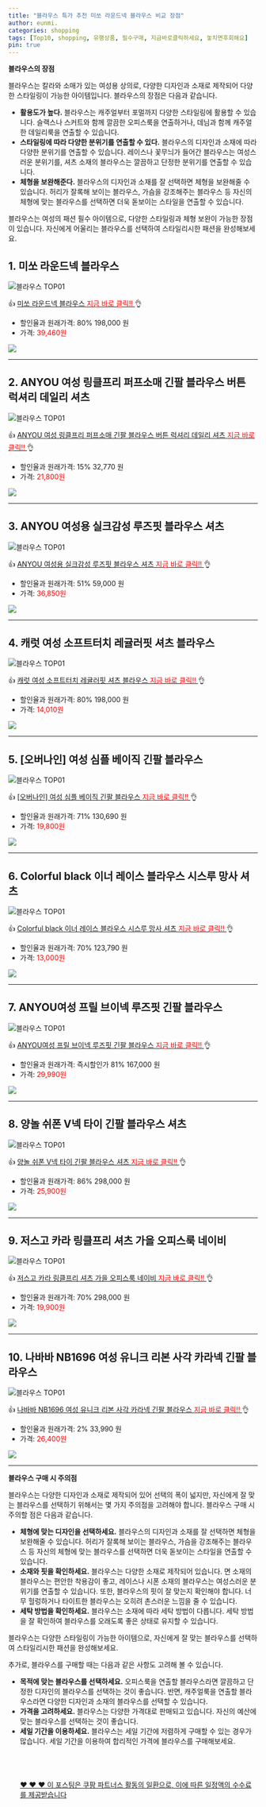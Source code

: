 ```yaml
---
title: "블라우스 특가 추천 미쏘 라운드넥 블라우스 비교 장점"
author: eunmi.
categories: shopping
tags: [Top10, shopping, 유행상품, 필수구매, 지금바로클릭하세요, 놓치면후회해요]
pin: true
---
```

**블라우스의 장점**

블라우스는 칼라와 소매가 있는 여성용 상의로, 다양한 디자인과 소재로 제작되어 다양한 스타일링이 가능한 아이템입니다. 블라우스의 장점은 다음과 같습니다.

* **활용도가 높다.** 블라우스는 캐주얼부터 포멀까지 다양한 스타일링에 활용할 수 있습니다. 슬랙스나 스커트와 함께 깔끔한 오피스룩을 연출하거나, 데님과 함께 캐주얼한 데일리룩을 연출할 수 있습니다.
* **스타일링에 따라 다양한 분위기를 연출할 수 있다.** 블라우스의 디자인과 소재에 따라 다양한 분위기를 연출할 수 있습니다. 레이스나 꽃무늬가 들어간 블라우스는 여성스러운 분위기를, 셔츠 소재의 블라우스는 깔끔하고 단정한 분위기를 연출할 수 있습니다.
* **체형을 보완해준다.** 블라우스의 디자인과 소재를 잘 선택하면 체형을 보완해줄 수 있습니다. 허리가 잘록해 보이는 블라우스, 가슴을 강조해주는 블라우스 등 자신의 체형에 맞는 블라우스를 선택하면 더욱 돋보이는 스타일을 연출할 수 있습니다.

블라우스는 여성의 패션 필수 아이템으로, 다양한 스타일링과 체형 보완이 가능한 장점이 있습니다. 자신에게 어울리는 블라우스를 선택하여 스타일리시한 패션을 완성해보세요.

   

## 1. 미쏘 라운드넥 블라우스

![블라우스 TOP01](https://thumbnail10.coupangcdn.com/thumbnails/remote/230x230ex/image/rs_quotation_api/2yd2ylk1/ab4c2e6ce5cf428aa43b98bb9129b809.jpg)


👍 [미쏘 라운드넥 블라우스 <font color=red> 지금 바로 클릭!! </font> ](https://link.coupang.com/re/AFFSDP?lptag=AF3617701&subid=GithubCoopas&pageKey=7515380760&traceid=V0-153&itemId=19700719776&vendorItemId=86805451380) 👌 


- 할인율과 원래가격: 80%  198,000   원
- 가격: <span style='color:red'>39,460원</span>

[![](/discount_price.png)](https://link.coupang.com/re/AFFSDP?lptag=AF3617701&subid=GithubCoopas&pageKey=7515380760&traceid=V0-153&itemId=19700719776&vendorItemId=86805451380)

---


   

## 2. ANYOU 여성 링클프리 퍼프소매 긴팔 블라우스 버튼 럭셔리 데일리 셔츠

![블라우스 TOP01](https://thumbnail8.coupangcdn.com/thumbnails/remote/230x230ex/image/vendor_inventory/a4a2/2c31e4bf5b2cc465298cd16c088dc46928fb4f947d9cdbbeadcfaacecde4.jpg)


👍 [ANYOU 여성 링클프리 퍼프소매 긴팔 블라우스 버튼 럭셔리 데일리 셔츠 <font color=red> 지금 바로 클릭!! </font> ](https://link.coupang.com/re/AFFSDP?lptag=AF3617701&subid=GithubCoopas&pageKey=7534842484&traceid=V0-153&itemId=19793180236&vendorItemId=87196335653) 👌 


- 할인율과 원래가격: 15%  32,770   원
- 가격: <span style='color:red'>21,800원</span>

[![](/discount_price.png)](https://link.coupang.com/re/AFFSDP?lptag=AF3617701&subid=GithubCoopas&pageKey=7534842484&traceid=V0-153&itemId=19793180236&vendorItemId=87196335653)

---


   

## 3. ANYOU 여성용 실크감성 루즈핏 블라우스 셔츠

![블라우스 TOP01](https://thumbnail8.coupangcdn.com/thumbnails/remote/230x230ex/image/vendor_inventory/4406/374b7601ee375b55e3460d1c0a9ed400b1cf04366c0c636b33ce50e5a97d.jpg)


👍 [ANYOU 여성용 실크감성 루즈핏 블라우스 셔츠 <font color=red> 지금 바로 클릭!! </font> ](https://link.coupang.com/re/AFFSDP?lptag=AF3617701&subid=GithubCoopas&pageKey=7589889681&traceid=V0-153&itemId=20053975839&vendorItemId=87348378297) 👌 


- 할인율과 원래가격: 51%  59,000   원
- 가격: <span style='color:red'>36,850원</span>

[![](/discount_price.png)](https://link.coupang.com/re/AFFSDP?lptag=AF3617701&subid=GithubCoopas&pageKey=7589889681&traceid=V0-153&itemId=20053975839&vendorItemId=87348378297)

---


   

## 4. 캐럿 여성 소프트터치 레귤러핏 셔츠 블라우스

![블라우스 TOP01](https://thumbnail8.coupangcdn.com/thumbnails/remote/230x230ex/image/retail/images/2907545562229399-705ee563-de09-4bf9-bd79-7ad4d9603291.jpg)


👍 [캐럿 여성 소프트터치 레귤러핏 셔츠 블라우스 <font color=red> 지금 바로 클릭!! </font> ](https://link.coupang.com/re/AFFSDP?lptag=AF3617701&subid=GithubCoopas&pageKey=4359699769&traceid=V0-153&itemId=5126209206&vendorItemId=72435683306) 👌 


- 할인율과 원래가격: 80%  198,000   원
- 가격: <span style='color:red'>14,010원</span>

[![](/discount_price.png)](https://link.coupang.com/re/AFFSDP?lptag=AF3617701&subid=GithubCoopas&pageKey=4359699769&traceid=V0-153&itemId=5126209206&vendorItemId=72435683306)

---


   

## 5. [오버나인] 여성 심플 베이직 긴팔 블라우스

![블라우스 TOP01](https://thumbnail8.coupangcdn.com/thumbnails/remote/230x230ex/image/vendor_inventory/1b48/628e265841640350774ad02a94972c21fe91fe9437cf6dc87b87a3ca7c34.jpg)


👍 [[오버나인] 여성 심플 베이직 긴팔 블라우스 <font color=red> 지금 바로 클릭!! </font> ](https://link.coupang.com/re/AFFSDP?lptag=AF3617701&subid=GithubCoopas&pageKey=7290115044&traceid=V0-153&itemId=18630762858&vendorItemId=85766129903) 👌 


- 할인율과 원래가격: 71%  130,690   원
- 가격: <span style='color:red'>19,800원</span>

[![](/discount_price.png)](https://link.coupang.com/re/AFFSDP?lptag=AF3617701&subid=GithubCoopas&pageKey=7290115044&traceid=V0-153&itemId=18630762858&vendorItemId=85766129903)

---


   

## 6. Colorful black 이너 레이스 블라우스 시스루 망사 셔츠

![블라우스 TOP01](https://thumbnail7.coupangcdn.com/thumbnails/remote/230x230ex/image/vendor_inventory/7e6d/3d5124875a10c46e0e6a835ba33aee317059958628da52d3121bece31443.jpg)


👍 [Colorful black 이너 레이스 블라우스 시스루 망사 셔츠 <font color=red> 지금 바로 클릭!! </font> ](https://link.coupang.com/re/AFFSDP?lptag=AF3617701&subid=GithubCoopas&pageKey=6293384122&traceid=V0-153&itemId=12975993959&vendorItemId=80239971501) 👌 


- 할인율과 원래가격: 70%  123,790   원
- 가격: <span style='color:red'>13,000원</span>

[![](/discount_price.png)](https://link.coupang.com/re/AFFSDP?lptag=AF3617701&subid=GithubCoopas&pageKey=6293384122&traceid=V0-153&itemId=12975993959&vendorItemId=80239971501)

---


   

## 7. ANYOU여성 프릴 브이넥 루즈핏 긴팔 블라우스

![블라우스 TOP01](https://thumbnail10.coupangcdn.com/thumbnails/remote/230x230ex/image/vendor_inventory/9544/37c96c1edfb7b4bfcba0b729449d19583fa4dfdd9d4d5fcf8488c6f58e5b.jpeg)


👍 [ANYOU여성 프릴 브이넥 루즈핏 긴팔 블라우스 <font color=red> 지금 바로 클릭!! </font> ](https://link.coupang.com/re/AFFSDP?lptag=AF3617701&subid=GithubCoopas&pageKey=7561574159&traceid=V0-153&itemId=19922416025&vendorItemId=87382794518) 👌 


- 할인율과 원래가격: 즉시할인가 81%  167,000   원
- 가격: <span style='color:red'>29,990원</span>

[![](/discount_price.png)](https://link.coupang.com/re/AFFSDP?lptag=AF3617701&subid=GithubCoopas&pageKey=7561574159&traceid=V0-153&itemId=19922416025&vendorItemId=87382794518)

---


   

## 8. 양놀 쉬폰 V넥 타이 긴팔 블라우스 셔츠

![블라우스 TOP01](https://thumbnail8.coupangcdn.com/thumbnails/remote/230x230ex/image/vendor_inventory/6c29/e11e8651f43b9ecf246c3288798f94d531c3fd46b90d0bed213b37fcd301.jpg)


👍 [양놀 쉬폰 V넥 타이 긴팔 블라우스 셔츠 <font color=red> 지금 바로 클릭!! </font> ](https://link.coupang.com/re/AFFSDP?lptag=AF3617701&subid=GithubCoopas&pageKey=7173524848&traceid=V0-153&itemId=18077755487&vendorItemId=85230818194) 👌 


- 할인율과 원래가격: 86%  298,000   원
- 가격: <span style='color:red'>25,900원</span>

[![](/discount_price.png)](https://link.coupang.com/re/AFFSDP?lptag=AF3617701&subid=GithubCoopas&pageKey=7173524848&traceid=V0-153&itemId=18077755487&vendorItemId=85230818194)

---


   

## 9. 저스고 카라 링클프리 셔츠 가을 오피스룩 네이비

![블라우스 TOP01](https://thumbnail6.coupangcdn.com/thumbnails/remote/230x230ex/image/vendor_inventory/1412/ff7832dcfef4c6e42dda5ea7d4e04849e6aa87d7123aa575dd8204b77157.jpg)


👍 [저스고 카라 링클프리 셔츠 가을 오피스룩 네이비 <font color=red> 지금 바로 클릭!! </font> ](https://link.coupang.com/re/AFFSDP?lptag=AF3617701&subid=GithubCoopas&pageKey=7613973629&traceid=V0-153&itemId=20171984961&vendorItemId=87264152228) 👌 


- 할인율과 원래가격: 70%  298,000   원
- 가격: <span style='color:red'>19,900원</span>

[![](/discount_price.png)](https://link.coupang.com/re/AFFSDP?lptag=AF3617701&subid=GithubCoopas&pageKey=7613973629&traceid=V0-153&itemId=20171984961&vendorItemId=87264152228)

---


   

## 10. 나바바 NB1696 여성 유니크 리본 사각 카라넥 긴팔 블라우스

![블라우스 TOP01](https://thumbnail7.coupangcdn.com/thumbnails/remote/230x230ex/image/vendor_inventory/9ab2/510e58cadb079f9d9b890272ee3b5f45f4056129e60861efcf08eeb4a0c9.jpg)


👍 [나바바 NB1696 여성 유니크 리본 사각 카라넥 긴팔 블라우스 <font color=red> 지금 바로 클릭!! </font> ](https://link.coupang.com/re/AFFSDP?lptag=AF3617701&subid=GithubCoopas&pageKey=7548597874&traceid=V0-153&itemId=19860314960&vendorItemId=87237376877) 👌 


- 할인율과 원래가격: 2%  33,990   원
- 가격: <span style='color:red'>26,400원</span>

[![](/discount_price.png)](https://link.coupang.com/re/AFFSDP?lptag=AF3617701&subid=GithubCoopas&pageKey=7548597874&traceid=V0-153&itemId=19860314960&vendorItemId=87237376877)

---
**블라우스 구매 시 주의점**

블라우스는 다양한 디자인과 소재로 제작되어 있어 선택의 폭이 넓지만, 자신에게 잘 맞는 블라우스를 선택하기 위해서는 몇 가지 주의점을 고려해야 합니다. 블라우스 구매 시 주의할 점은 다음과 같습니다.

* **체형에 맞는 디자인을 선택하세요.** 블라우스의 디자인과 소재를 잘 선택하면 체형을 보완해줄 수 있습니다. 허리가 잘록해 보이는 블라우스, 가슴을 강조해주는 블라우스 등 자신의 체형에 맞는 블라우스를 선택하면 더욱 돋보이는 스타일을 연출할 수 있습니다.
* **소재와 핏을 확인하세요.** 블라우스는 다양한 소재로 제작되어 있습니다. 면 소재의 블라우스는 편안한 착용감이 좋고, 레이스나 시폰 소재의 블라우스는 여성스러운 분위기를 연출할 수 있습니다. 또한, 블라우스의 핏이 잘 맞는지 확인해야 합니다. 너무 헐렁하거나 타이트한 블라우스는 오히려 촌스러운 느낌을 줄 수 있습니다.
* **세탁 방법을 확인하세요.** 블라우스는 소재에 따라 세탁 방법이 다릅니다. 세탁 방법을 잘 확인하여 블라우스를 오래도록 좋은 상태로 유지할 수 있습니다.

블라우스는 다양한 스타일링이 가능한 아이템으로, 자신에게 잘 맞는 블라우스를 선택하여 스타일리시한 패션을 완성해보세요.

추가로, 블라우스를 구매할 때는 다음과 같은 사항도 고려해 볼 수 있습니다.

* **목적에 맞는 블라우스를 선택하세요.** 오피스룩을 연출할 블라우스라면 깔끔하고 단정한 디자인의 블라우스를 선택하는 것이 좋습니다. 반면, 캐주얼룩을 연출할 블라우스라면 다양한 디자인과 소재의 블라우스를 선택할 수 있습니다.
* **가격을 고려하세요.** 블라우스는 다양한 가격대로 판매되고 있습니다. 자신의 예산에 맞는 블라우스를 선택하는 것이 좋습니다.
* **세일 기간을 이용하세요.** 블라우스는 세일 기간에 저렴하게 구매할 수 있는 경우가 많습니다. 세일 기간을 이용하여 합리적인 가격에 블라우스를 구매해보세요.<br><br><br><br><br> [ ❤ ❤ ❤ 이 포스팅은 쿠팡 파트너스 활동의 일환으로, 이에 따른 일정액의 수수료를 제공받습니다](https://link.coupang.com/a/bcEFyh)